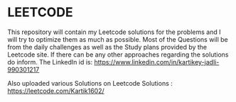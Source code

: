# LEETCODE

This repository will contain my Leetcode solutions for the problems and I will try to optimize them as much as possible. Most of the Questions will be from the daily challenges as well as the Study plans provided by the Leetcode site.
If there can be any other approaches regarding the solutions do inform. The LinkedIn id is: https://www.linkedin.com/in/kartikey-jadli-990301217

Also uploaded various Solutions on Leetcode Solutions : https://leetcode.com/Kartik1602/
